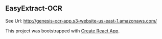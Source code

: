 ## EasyExtract-OCR

See Url: http://genesis-ocr-app.s3-website-us-east-1.amazonaws.com/


This project was bootstrapped with [Create React App](https://github.com/facebook/create-react-app).

